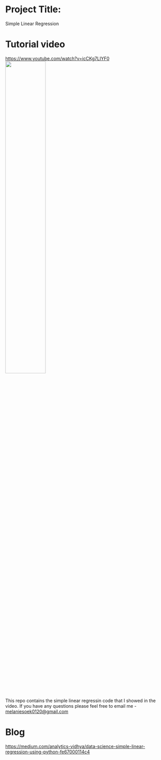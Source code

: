 # Project Title:
Simple Linear Regression
# Tutorial video
https://www.youtube.com/watch?v=icCKg7LIYF0
[<img src="https://img.youtube.com/vi/icCKg7LIYF0/maxresdefault.jpg" width="50%">](https://youtu.be/icCKg7LIYF0)
#
This repo contains the simple linear regressin code that I showed in the video.
If you have any questions please feel free to email me  - melaniesoek0120@gmail.com
# Blog
https://medium.com/analytics-vidhya/data-science-simple-linear-regression-using-python-fe67000114c4
